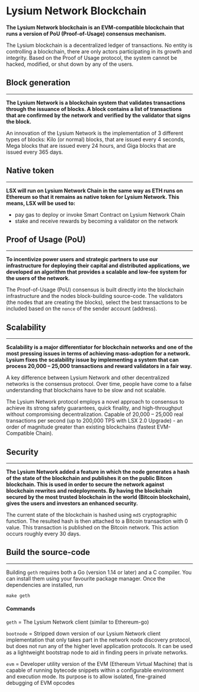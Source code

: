 # Lysium Network Blockchain


__The Lysium Network blockchain is an EVM-compatible blockchain that runs a version of PoU (Proof-of-Usage) consensus mechanism.__

The Lysium blockchain is a decentralized ledger of transactions. No entity is controlling a blockchain, there are only actors participating in its growth and integrity. Based on the Proof of Usage protocol, the system cannot be hacked, modified, or shut down by any of the users.

## Block generation
--- 

__The Lysium Network is a blockchain system that validates transactions through the issuance of blocks. A block contains a list of transactions that are confirmed by the network and verified by the validator that signs the block.__

An innovation of the Lysium Network is the implementation of 3 different types of blocks: Kilo (or normal) blocks, that are issued every 4 seconds, Mega blocks that are issued every 24 hours, and Giga blocks that are issued every 365 days.

## Native token
---
__LSX will run on Lysium Network Chain in the same way as ETH runs on Ethereum so that it remains as native token for Lysium Network. This means, LSX will be used to:__

- pay gas to deploy or invoke Smart Contract on Lysium Network Chain
- stake and receive rewards by becoming a validator on the network

## Proof of Usage (PoU)
---

__To incentivize power users and strategic partners to use our infrastructure for deploying their capital and distributed applications, we developed an algorithm that provides a scalable and low-fee system for the users of the network.__

The Proof-of-Usage (PoU) consensus is built directly into the blockchain infrastructure and the nodes block-building source-code. The validators (the nodes that are creating the blocks), select the best transactions to be included based on the `nonce` of the sender account (address).

## Scalability
---

__Scalability is a major differentiator for blockchain networks and one of the most pressing issues in terms of achieving mass-adoption for a network. Lysium fixes the scalability issue by implementing a system that can process 20,000 – 25,000 transactions and reward validators in a fair way.__

A key difference between Lysium Network and other decentralized networks is the consensus protocol. Over time, people have come to a false understanding that blockchains have to be slow and not scalable.

The Lysium Network protocol employs a novel approach to consensus to achieve its strong safety guarantees, quick finality, and high-throughput without compromising decentralization. Capable of 20,000 – 25,000 real transactions per second (up to 200,000 TPS with LSX 2.0 Upgrade) - an order of magnitude greater than existing blockchains (fastest EVM-Compatible Chain).

## Security
---

__The Lysium Network added a feature in which the node generates a hash of the state of the blockchain and publishes it on the public Bitcon blockchain. This is used in order to secure the network against blockchain rewrites and redeployments. By having the blockchain secured by the most trusted blockchain in the world (Bitcoin blockchain), gives the users and investors an enhanced security.__

The current state of the blockchain is hashed using `md5` cryptographic function. The resulted hash is then attached to a Bitcoin transaction with 0 value. This transaction is published on the Bitcoin network. This action occurs roughly every 30 days.

## Build the source-code
---

Building `geth` requires both a Go (version 1.14 or later) and a C compiler. You can install them using your favourite package manager. Once the dependencies are installed, run

`make geth`

#### Commands

`geth` = The Lysium Network client (similar to Ethereum-go)

`bootnode` = Stripped down version of our Lysium Network client implementation that only takes part in the network node discovery protocol, but does not run any of the higher level application protocols. It can be used as a lightweight bootstrap node to aid in finding peers in private networks.

`evm` = Developer utility version of the EVM (Ethereum Virtual Machine) that is capable of running bytecode snippets within a configurable environment and execution mode. Its purpose is to allow isolated, fine-grained debugging of EVM opcodes



